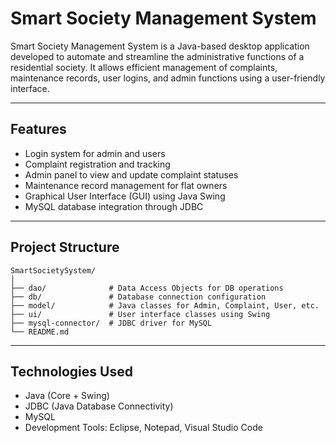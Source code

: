 # Smart Society Management System

Smart Society Management System is a Java-based desktop application developed to automate and streamline the administrative functions of a residential society. It allows efficient management of complaints, maintenance records, user logins, and admin functions using a user-friendly interface.

---

## Features

- Login system for admin and users
- Complaint registration and tracking
- Admin panel to view and update complaint statuses
- Maintenance record management for flat owners
- Graphical User Interface (GUI) using Java Swing
- MySQL database integration through JDBC

---

## Project Structure

```
SmartSocietySystem/
│
├── dao/              # Data Access Objects for DB operations
├── db/               # Database connection configuration
├── model/            # Java classes for Admin, Complaint, User, etc.
├── ui/               # User interface classes using Swing
├── mysql-connector/  # JDBC driver for MySQL
└── README.md
```
---

## Technologies Used

- Java (Core + Swing)
- JDBC (Java Database Connectivity)
- MySQL
- Development Tools: Eclipse, Notepad, Visual Studio Code

